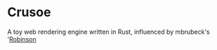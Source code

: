 Crusoe
========

A toy web rendering engine written in Rust, influenced by  mbrubeck's '[Robinson](https://github.com/mbrubeck/robinson)
